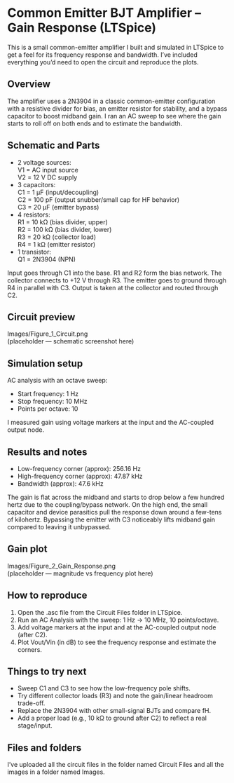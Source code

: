 # Common Emitter BJT Amplifier – Gain Response (LTSpice)

This is a small common-emitter amplifier I built and simulated in LTSpice to get a feel for its frequency response and bandwidth. I’ve included everything you’d need to open the circuit and reproduce the plots.

## Overview
The amplifier uses a 2N3904 in a classic common-emitter configuration with a resistive divider for bias, an emitter resistor for stability, and a bypass capacitor to boost midband gain. I ran an AC sweep to see where the gain starts to roll off on both ends and to estimate the bandwidth.

## Schematic and Parts
- 2 voltage sources:  
  V1 = AC input source  
  V2 = 12 V DC supply
- 3 capacitors:  
  C1 = 1 µF (input/decoupling)  
  C2 = 100 pF (output snubber/small cap for HF behavior)  
  C3 = 20 µF (emitter bypass)
- 4 resistors:  
  R1 = 10 kΩ (bias divider, upper)  
  R2 = 100 kΩ (bias divider, lower)  
  R3 = 20 kΩ (collector load)  
  R4 = 1 kΩ (emitter resistor)
- 1 transistor:  
  Q1 = 2N3904 (NPN)

Input goes through C1 into the base. R1 and R2 form the bias network. The collector connects to +12 V through R3. The emitter goes to ground through R4 in parallel with C3. Output is taken at the collector and routed through C2.

## Circuit preview
Images/Figure_1_Circuit.png  
(placeholder — schematic screenshot here)

## Simulation setup
AC analysis with an octave sweep:
- Start frequency: 1 Hz
- Stop frequency: 10 MHz
- Points per octave: 10

I measured gain using voltage markers at the input and the AC-coupled output node.

## Results and notes
- Low-frequency corner (approx): 256.16 Hz  
- High-frequency corner (approx): 47.87 kHz  
- Bandwidth (approx): 47.6 kHz

The gain is flat across the midband and starts to drop below a few hundred hertz due to the coupling/bypass network. On the high end, the small capacitor and device parasitics pull the response down around a few-tens of kilohertz. Bypassing the emitter with C3 noticeably lifts midband gain compared to leaving it unbypassed.

## Gain plot
Images/Figure_2_Gain_Response.png  
(placeholder — magnitude vs frequency plot here)

## How to reproduce
1. Open the .asc file from the Circuit Files folder in LTSpice.  
2. Run an AC Analysis with the sweep: 1 Hz → 10 MHz, 10 points/octave.  
3. Add voltage markers at the input and at the AC-coupled output node (after C2).  
4. Plot Vout/Vin (in dB) to see the frequency response and estimate the corners.

## Things to try next
- Sweep C1 and C3 to see how the low-frequency pole shifts.  
- Try different collector loads (R3) and note the gain/linear headroom trade-off.  
- Replace the 2N3904 with other small-signal BJTs and compare fH.  
- Add a proper load (e.g., 10 kΩ to ground after C2) to reflect a real stage/input.

## Files and folders
I’ve uploaded all the circuit files in the folder named Circuit Files and all the images in a folder named Images.
